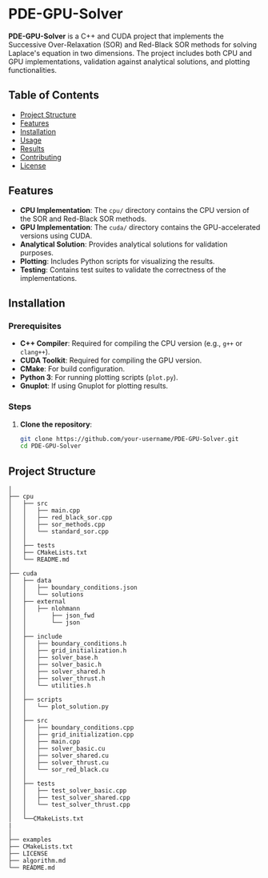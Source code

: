 # PDE-GPU-Solver

**PDE-GPU-Solver** is a C++ and CUDA project that implements the Successive Over-Relaxation (SOR) and Red-Black SOR methods for solving Laplace's equation in two dimensions. The project includes both CPU and GPU implementations, validation against analytical solutions, and plotting functionalities.

## Table of Contents

- [Project Structure](#project-structure)
- [Features](#features)
- [Installation](#installation)
- [Usage](#usage)
- [Results](#results)
- [Contributing](#contributing)
- [License](#license)



## Features

- **CPU Implementation**: The `cpu/` directory contains the CPU version of the SOR and Red-Black SOR methods.
- **GPU Implementation**: The `cuda/` directory contains the GPU-accelerated versions using CUDA.
- **Analytical Solution**: Provides analytical solutions for validation purposes.
- **Plotting**: Includes Python scripts for visualizing the results.
- **Testing**: Contains test suites to validate the correctness of the implementations.

## Installation

### Prerequisites

- **C++ Compiler**: Required for compiling the CPU version (e.g., `g++` or `clang++`).
- **CUDA Toolkit**: Required for compiling the GPU version.
- **CMake**: For build configuration.
- **Python 3**: For running plotting scripts (`plot.py`).
- **Gnuplot**: If using Gnuplot for plotting results.

### Steps

1. **Clone the repository**:

   ```bash
   git clone https://github.com/your-username/PDE-GPU-Solver.git
   cd PDE-GPU-Solver


## Project Structure

```plaintext
│
├── cpu
│   ├── src
│   │   ├── main.cpp
│   │   ├── red_black_sor.cpp
│   │   ├── sor_methods.cpp
│   │   └── standard_sor.cpp
│   │          
│   ├── tests  
│   ├── CMakeLists.txt       
│   └── README.md
│
├── cuda
│   ├── data
│   │   ├── boundary_conditions.json
│   │   └── solutions
│   ├── external
│   │   ├── nlohmann
│   │       ├── json_fwd
│   │       └── json
│   │
│   ├── include
│   │   ├── boundary_conditions.h
│   │   ├── grid_initialization.h
│   │   ├── solver_base.h
│   │   ├── solver_basic.h
│   │   ├── solver_shared.h
│   │   ├── solver_thrust.h
│   │   └── utilities.h
│   │
│   ├── scripts
│   │   └── plot_solution.py
│   │             
│   ├── src
│   │   ├── boundary_conditions.cpp
│   │   ├── grid_initialization.cpp
│   │   ├── main.cpp
│   │   ├── solver_basic.cu
│   │   ├── solver_shared.cu
│   │   ├── solver_thrust.cu
│   │   └── sor_red_black.cu
│   │            
│   ├── tests
│   │   ├── test_solver_basic.cpp
│   │   ├── test_solver_shared.cpp
│   │   └── test_solver_thrust.cpp
│   │              
│   └──CMakeLists.txt
|
│
├── examples             
├── CMakeLists.txt      
├── LICENSE
├── algorithm.md             
└── README.md  